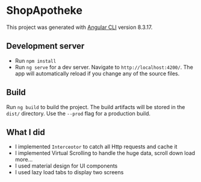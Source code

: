 # ShopApotheke

This project was generated with [Angular CLI](https://github.com/angular/angular-cli) version 8.3.17.

## Development server
- Run `npm install`
- Run `ng serve` for a dev server. Navigate to `http://localhost:4200/`. The app will automatically reload if you change any of the source files.


## Build

Run `ng build` to build the project. The build artifacts will be stored in the `dist/` directory. Use the `--prod` flag for a production build.

## What I did
- I implemented  `Interceotor` to catch all Http requests and cache it 
- I implemented Virtual Scrolling to handle the huge data, scroll down load more... 
- I used material design for UI components 
- I used lazy load tabs to display two screens 


